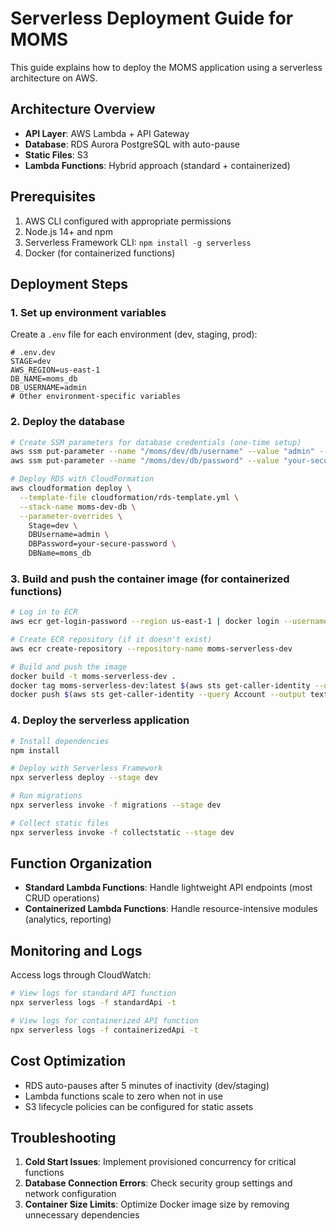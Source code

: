 # Serverless Deployment Guide for MOMS

This guide explains how to deploy the MOMS application using a serverless architecture on AWS.

## Architecture Overview

- **API Layer**: AWS Lambda + API Gateway
- **Database**: RDS Aurora PostgreSQL with auto-pause
- **Static Files**: S3
- **Lambda Functions**: Hybrid approach (standard + containerized)

## Prerequisites

1. AWS CLI configured with appropriate permissions
2. Node.js 14+ and npm
3. Serverless Framework CLI: `npm install -g serverless`
4. Docker (for containerized functions)

## Deployment Steps

### 1. Set up environment variables

Create a `.env` file for each environment (dev, staging, prod):

```
# .env.dev
STAGE=dev
AWS_REGION=us-east-1
DB_NAME=moms_db
DB_USERNAME=admin
# Other environment-specific variables
```

### 2. Deploy the database

```bash
# Create SSM parameters for database credentials (one-time setup)
aws ssm put-parameter --name "/moms/dev/db/username" --value "admin" --type "SecureString"
aws ssm put-parameter --name "/moms/dev/db/password" --value "your-secure-password" --type "SecureString"

# Deploy RDS with CloudFormation
aws cloudformation deploy \
  --template-file cloudformation/rds-template.yml \
  --stack-name moms-dev-db \
  --parameter-overrides \
    Stage=dev \
    DBUsername=admin \
    DBPassword=your-secure-password \
    DBName=moms_db
```

### 3. Build and push the container image (for containerized functions)

```bash
# Log in to ECR
aws ecr get-login-password --region us-east-1 | docker login --username AWS --password-stdin $(aws sts get-caller-identity --query Account --output text).dkr.ecr.us-east-1.amazonaws.com

# Create ECR repository (if it doesn't exist)
aws ecr create-repository --repository-name moms-serverless-dev

# Build and push the image
docker build -t moms-serverless-dev .
docker tag moms-serverless-dev:latest $(aws sts get-caller-identity --query Account --output text).dkr.ecr.us-east-1.amazonaws.com/moms-serverless-dev:latest
docker push $(aws sts get-caller-identity --query Account --output text).dkr.ecr.us-east-1.amazonaws.com/moms-serverless-dev:latest
```

### 4. Deploy the serverless application

```bash
# Install dependencies
npm install

# Deploy with Serverless Framework
npx serverless deploy --stage dev

# Run migrations
npx serverless invoke -f migrations --stage dev

# Collect static files
npx serverless invoke -f collectstatic --stage dev
```

## Function Organization

- **Standard Lambda Functions**: Handle lightweight API endpoints (most CRUD operations)
- **Containerized Lambda Functions**: Handle resource-intensive modules (analytics, reporting)

## Monitoring and Logs

Access logs through CloudWatch:

```bash
# View logs for standard API function
npx serverless logs -f standardApi -t

# View logs for containerized API function
npx serverless logs -f containerizedApi -t
```

## Cost Optimization

- RDS auto-pauses after 5 minutes of inactivity (dev/staging)
- Lambda functions scale to zero when not in use
- S3 lifecycle policies can be configured for static assets

## Troubleshooting

1. **Cold Start Issues**: Implement provisioned concurrency for critical functions
2. **Database Connection Errors**: Check security group settings and network configuration
3. **Container Size Limits**: Optimize Docker image size by removing unnecessary dependencies